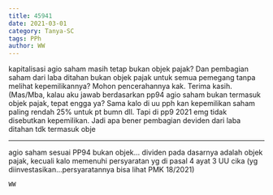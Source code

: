 ```yaml
---
title: 45941
date: 2021-03-01
category: Tanya-SC
tags: PPh
author: WW
---
```


kapitalisasi agio saham masih tetap bukan objek pajak? Dan pembagian saham dari laba ditahan bukan objek pajak untuk semua pemegang tanpa melihat kepemilikannya? Mohon pencerahannya kak. Terima kasih. (Mas/Mba, kalau aku jawab berdasarkan pp94 agio saham bukan termasuk objek pajak, tepat engga ya? Sama kalo di uu pph kan kepemilikan saham paling rendah 25% untuk pt bumn dll. Tapi di pp9 2021 emg tidak disebutkan kepemilikan. Jadi apa bener pembagian deviden dari laba ditahan tdk termasuk obje

---

agio saham sesuai PP94 bukan objek... dividen pada dasarnya adalah objek pajak, kecuali kalo memenuhi persyaratan yg di pasal 4 ayat 3 UU cika (yg diinvestasikan...persyaratannya bisa lihat PMK 18/2021)

`WW`
